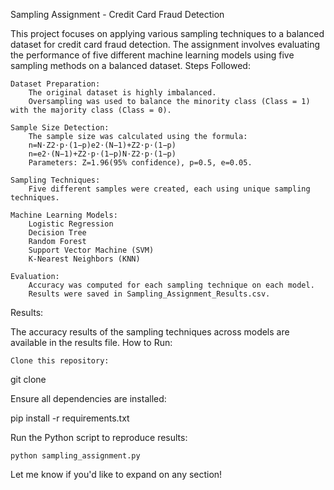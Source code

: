 Sampling Assignment - Credit Card Fraud Detection

This project focuses on applying various sampling techniques to a balanced dataset for credit card fraud detection. The assignment involves evaluating the performance of five different machine learning models using five sampling methods on a balanced dataset.
Steps Followed:

    Dataset Preparation:
        The original dataset is highly imbalanced.
        Oversampling was used to balance the minority class (Class = 1) with the majority class (Class = 0).

    Sample Size Detection:
        The sample size was calculated using the formula:
        n=N⋅Z2⋅p⋅(1−p)e2⋅(N−1)+Z2⋅p⋅(1−p)
        n=e2⋅(N−1)+Z2⋅p⋅(1−p)N⋅Z2⋅p⋅(1−p)​
        Parameters: Z=1.96(95% confidence), p=0.5, e=0.05.

    Sampling Techniques:
        Five different samples were created, each using unique sampling techniques.

    Machine Learning Models:
        Logistic Regression
        Decision Tree
        Random Forest
        Support Vector Machine (SVM)
        K-Nearest Neighbors (KNN)

    Evaluation:
        Accuracy was computed for each sampling technique on each model.
        Results were saved in Sampling_Assignment_Results.csv.

Results:

The accuracy results of the sampling techniques across models are available in the results file.
How to Run:

    Clone this repository:

git clone <repository-link>

Ensure all dependencies are installed:

pip install -r requirements.txt

Run the Python script to reproduce results:

    python sampling_assignment.py

Let me know if you'd like to expand on any section!
